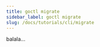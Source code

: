 ```yaml
---
title: goctl migrate
sidebar_label: goctl migrate
slug: /docs/tutorials/cli/migrate
---
```

balala...